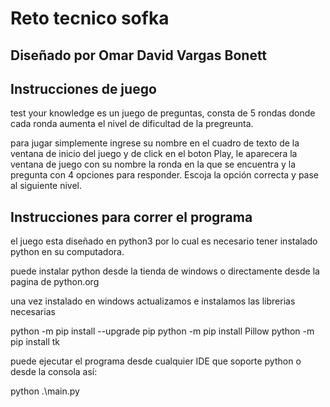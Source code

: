 # Reto tecnico sofka
 
 ## Diseñado por Omar David Vargas Bonett

 ## Instrucciones de juego

test your knowledge es un juego de preguntas, consta de 5 rondas donde cada ronda aumenta el nivel de dificultad de la pregreunta.

para jugar simplemente ingrese su nombre en el cuadro de texto de la ventana de inicio del juego y de click en el boton Play, le aparecera la ventana de juego con su nombre la ronda en la que se encuentra y la pregunta con 4 opciones para responder. Escoja la opción correcta y pase al siguiente nivel.

## Instrucciones para correr el programa

el juego esta diseñado en python3 por lo cual es necesario tener instalado python en su computadora.

puede instalar python desde la tienda de windows o directamente desde la pagina de python.org

una vez instalado en windows actualizamos e instalamos las librerias necesarias

python -m pip install --upgrade pip
python -m pip install Pillow
python -m pip install tk

puede ejecutar el programa desde cualquier IDE que soporte python o desde la consola así:

python .\main.py

